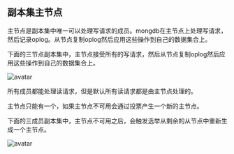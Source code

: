 ## 副本集主节点 
主节点是副本集中唯一可以处理写请求的成员。mongdb在主节点上处理写请求，然后记录oplog。从节点复制oplog然后应用这些操作到自己的数据集合上。

下面的三节点副本集中，主节点接受所有的写请求，然后从节点复制oplog然后应用这些操作到自己的数据集合上。

![avatar](https://docs.mongodb.com/manual/_images/replica-set-read-write-operations-primary.bakedsvg.svg)

所有成员都能处理读请求，但是默认所有读请求都是由主节点处理的。

主节点只能有一个，如果主节点不可用会通过投票产生一个新的主节点。

下面的三成员副本集中，主节点不可用之后，会触发选举从剩余的从节点中重新生成一个主节点。

![avatar](https://docs.mongodb.com/manual/_images/replica-set-trigger-election.bakedsvg.svg)